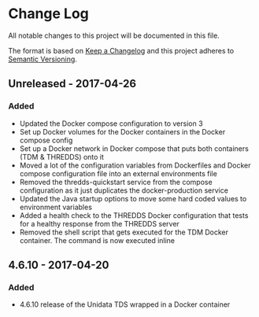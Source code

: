 # Change Log
All notable changes to this project will be documented in this file.

The format is based on [Keep a Changelog](http://keepachangelog.com/)
and this project adheres to [Semantic Versioning](http://semver.org/).


## Unreleased - 2017-04-26
### Added
- Updated the Docker compose configuration to version 3
- Set up Docker volumes for the Docker containers in the Docker compose config
- Set up a Docker network in Docker compose that puts both containers (TDM & THREDDS)
  onto it
- Moved a lot of the configuration variables from Dockerfiles and Docker compose
  configuration file into an external environments file
- Removed the thredds-quickstart service from the compose configuration as it just
  duplicates the docker-production service
- Updated the Java startup options to move some hard coded values to environment
  variables
- Added a health check to the THREDDS Docker configuration that tests for a healthy
  response from the THREDDS server
- Removed the shell script that gets executed for the TDM Docker container. The
  command is now executed inline

## 4.6.10 - 2017-04-20
### Added
- 4.6.10 release of the Unidata TDS wrapped in a Docker container
